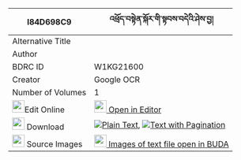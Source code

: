 |I84D698C9|འཕྲོད་བསྟེན་སྐོར་གི་སྟབས་བདེའི་ཤེས་བྱ། 
| --- | --- 
|Alternative Title |
|Author | 
|BDRC ID | W1KG21600
|Creator | Google OCR
|Number of Volumes| 1
|<img width="25" src="https://img.icons8.com/color/25/000000/edit-property.png">Edit Online| [<img width="25" src="https://avatars.githubusercontent.com/u/45091458?s=200&v=4"> Open in Editor](http://editor.openpecha.org/I84D698C9)
|<img width="25" src="https://img.icons8.com/fluent/48/000000/download-2.png"/>  Download | [![](https://img.icons8.com/color/20/000000/txt.png)Plain Text](https://github.com/Openpecha/I84D698C9/releases/download/v1/troten_kor_gi_tab_de_i_sheja_plain_I84D698C9.zip), [![](https://img.icons8.com/color/20/000000/txt.png)Text with Pagination](https://github.com/Openpecha/I84D698C9/releases/download/v1/troten_kor_gi_tab_de_i_sheja_pages_I84D698C9.zip)
|<img width="25" src="https://img.icons8.com/plasticine/100/000000/pictures-folder.png"/>  Source Images | [<img width="25" src="https://library.bdrc.io/icons/BUDA-small.svg"> Images of text file open in BUDA](https://library.bdrc.io/show/bdr:W1KG21600)